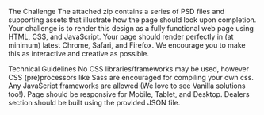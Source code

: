 The Challenge
The attached zip contains a series of PSD files and supporting assets that illustrate how the page should look upon completion. Your challenge is to render this design as a fully functional web page using HTML, CSS, and JavaScript. Your page should render perfectly in (at minimum) latest Chrome, Safari, and Firefox. We encourage you to make this as interactive and creative as possible.
 
Technical Guidelines
  No CSS libraries/frameworks may be used, however CSS (pre)processors like Sass are encouraged for compiling your own css.
  Any JavaScript frameworks are allowed (We love to see Vanilla solutions too!).
  Page should be responsive for Mobile, Tablet, and Desktop.
  Dealers section should be built using the provided JSON file.
